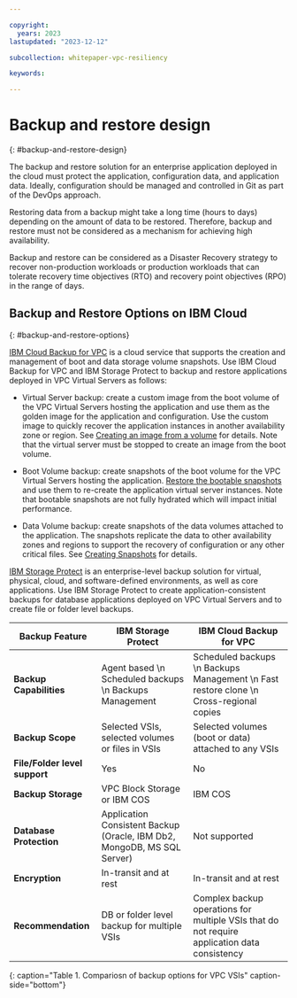 ```yaml
---

copyright:
  years: 2023
lastupdated: "2023-12-12"

subcollection: whitepaper-vpc-resiliency

keywords:

---
```


# Backup and restore design
{: #backup-and-restore-design}

The backup and restore solution for an enterprise application deployed in the cloud must protect the application, configuration data, and application data. Ideally, configuration should be managed and controlled in Git as part of the DevOps approach.

Restoring data from a backup might take a long time (hours to days) depending on the amount of data to be restored. Therefore, backup and restore must not be considered as a mechanism for achieving high availability.

Backup and restore can be considered as a Disaster Recovery strategy to recover non-production workloads or production workloads that can tolerate recovery time objectives (RTO) and recovery point objectives (RPO) in the range of days.

## Backup and Restore Options on IBM Cloud
{: #backup-and-restore-options}

[IBM Cloud Backup for VPC](https://cloud.ibm.com/docs/vpc?topic=vpc-backup-service-about&interface=ui) is a cloud service that supports the creation and management of boot and data storage volume snapshots. Use IBM Cloud Backup for VPC and IBM Storage Protect to backup and restore applications deployed in VPC Virtual Servers as follows:

-   Virtual Server backup: create a custom image from the boot volume of the VPC Virtual Servers hosting the application and use them as the golden image for the application and configuration. Use the custom image to quickly recover the application instances in another availability zone or region. See [Creating an image from a volume](https://cloud.ibm.com/docs/vpc?topic=vpc-image-from-volume-vpc&interface=ui) for details. Note that the virtual server must be stopped to create an image from the boot volume.

-   Boot Volume backup: create snapshots of the boot volume for the VPC Virtual Servers hosting the application. [Restore the bootable snapshots](https://cloud.ibm.com/docs/vpc?topic=vpc-baas-vpc-restore&interface=ui#baas-restore-concept-boot) and use them to re-create the application virtual server instances. Note that bootable snapshots are not fully hydrated which will impact initial performance.

-   Data Volume backup: create snapshots of the data volumes attached to the application. The snapshots replicate the data to other availability zones and regions to support the recovery of configuration or any other critical files. See [Creating Snapshots](https://cloud.ibm.com/docs/vpc?topic=vpc-snapshots-vpc-create&interface=ui) for details.

[IBM Storage Protect](https://cloud.ibm.com/catalog/content/SPonIBMCloud-20c54034-d319-48c0-beb6-0b4adc54265c-global) is an enterprise-level backup solution for virtual, physical, cloud, and software-defined environments, as well as core applications. Use IBM Storage Protect to create application-consistent backups for database applications deployed on VPC Virtual Servers and to create file or folder level backups.

| **Backup Feature**            | **IBM Storage Protect**                                                 | **IBM Cloud Backup for VPC**                                                                 |
|-------------------------------|-------------------------------------------------------------------------|----------------------------------------------------------------------------------------------|
| **Backup Capabilities**       | Agent based \n Scheduled backups \n Backups Management                        | Scheduled backups \n Backups Management \n Fast restore clone \n Cross-regional copies                |
| **Backup Scope**              | Selected VSIs, selected volumes or files in VSIs                        | Selected volumes (boot or data) attached to any VSIs                                         |
| **File/Folder level support** | Yes                                                                     | No                                                                                           |
| **Backup Storage**            | VPC Block Storage or IBM COS                                            | IBM COS                                                                                      |
| **Database Protection**       | Application Consistent Backup (Oracle, IBM Db2, MongoDB, MS SQL Server) | Not supported                                                                                |
| **Encryption**                | In-transit and at rest                                                  | In-transit and at rest                                                                       |
| **Recommendation**            | DB or folder level backup for multiple VSIs                             | Complex backup operations for multiple VSIs that do not require application data consistency |
{: caption="Table 1. Compariosn of backup options for VPC VSIs" caption-side="bottom"}
